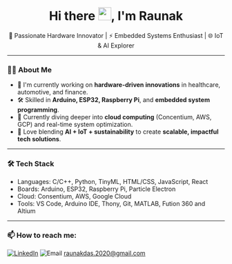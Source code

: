 <h1 align="center">Hi there <img src="https://raw.githubusercontent.com/MartinHeinz/MartinHeinz/master/wave.gif" width="30px">, I'm Raunak</h1>

<p align="center">
  🚀 Passionate Hardware Innovator | ⚡ Embedded Systems Enthusiast | 🌐 IoT & AI Explorer
</p>


---

### 👨‍💻 About Me

- 🔬 I'm currently working on **hardware-driven innovations** in healthcare, automotive, and finance.
- 🛠️ Skilled in **Arduino, ESP32, Raspberry Pi**, and **embedded system programming**.
- 🌱 Currently diving deeper into **cloud computing** (Concentium, AWS, GCP) and real-time system optimization.
- 🧠 Love blending **AI + IoT + sustainability** to create **scalable, impactful tech solutions**.
---

### 🛠️ Tech Stack

- Languages: C/C++, Python, TinyML, HTML/CSS, JavaScript, React
- Boards: Arduino, ESP32, Raspberry Pi, Particle Electron
- Cloud: Consentium, AWS, Google Cloud
- Tools: VS Code, Arduino IDE, Thony, Git, MATLAB, Fution 360 and Altium

---
### 📫 How to reach me: <br>

[![LinkedIn](https://camo.githubusercontent.com/c4672166e25415cd8392e9b9a34feb8be4bed9060b8a4679a4688238b90a0291/68747470733a2f2f696d672e69636f6e73382e636f6d2f666c75656e742f34382f3030303030302f6c696e6b6564696e2e706e67)](https://www.linkedin.com/in/raunak-das-r16/)
![Email](https://img.shields.io/badge/Email-D14836?logo=gmail&logoColor=white) raunakdas.2020@gmail.com

